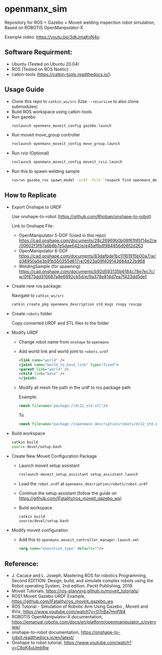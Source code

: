 # openmanx_sim
Repository for ROS + Gazebo + Moveit welding inspection robot simulation, Based on ROBOTIS OpenManipulator-X

Example video: https://youtu.be/3dkJmaKnN4o

## Software Requirment:
- Ubuntu (Tested on Ubuntu 20.04)
- ROS (Tested on ROS Noetic)
- catkin-tools (https://catkin-tools.readthedocs.io/)

## Usage Guide
- Clone this repo to `catkin_ws/src` (Use `--recursive` to also clone submodules)
- Build ROS workspace using catkin-tools
- Run gazebo
	```bash
	roslaunch openmanx_moveit_config gazebo.launch
	```
- Run moveit move_group controller
	```bash
	roslaunch openmanx_moveit_config move_group.launch
	```
- Run rviz (Optional)
	```bash
	roslaunch openmanx_moveit_config moveit_rviz.launch
	```
- Run this to spawn welding sample
	```bash
	rosrun gazebo_ros spawn_model -urdf -file `rospack find openmanx_description`/weldingsample/robot.urdf -model weldingsample -x 0.3 -y 0 -z 0 -R 0 -P 0 -Y -1.5708
	```

## How to Replicate
- Export Onshape to URDF

	Use onshape-to-robot (https://github.com/Rhoban/onshape-to-robot)

	Link to Onshape File:
	- OpenManipulator 5-DOF (Used in this repo)
		https://cad.onshape.com/documents/28c26969b0b08f61f45f14e2/w/00602f3f87a6b6b7e5dae642/e/e45affbdf984856d06f2d263
	- OpenManipulator 6-DOF
		https://cad.onshape.com/documents/83dafbde1bc11161915b00a7/w/d38950a5e3b91b550355d617/e/0623a09f409143684d22b968
	- WeldingSample (for spawning)
		https://cad.onshape.com/documents/b92d593135b6184c78e7ec7c/w/0f873dd310687a8e6892cb5d/e/9a378e814d7ea7f423dd5de1

- Create new ros package:

	Navigate to `catkin_ws/src`

	```bash
	catkin_create_pkg openmanx_description std_msgs rospy roscpp
	```

- Create `robots` folder
	
	Copy converted URDF and STL files to the folder

- Modify URDF
	- Change robot name from `onshape` to `openmanx`
	- Add world link and world joint to `robots.urdf`
		```xml
		<link name="world" />
		<joint name="world_to_base_link" type="fixed">
		<parent link="world" />
		<child link="base" />
		</joint>
		```
	- Modify all mesh file path in the urdf to ros package path

		Example:
		```xml
		<mesh filename="package://dc12_std.stl"/>
		```
		To
		```xml
		<mesh filename="package://openmanx_description/robots/dc12_std.stl"/>
		```

- Build workspace
	```bash
	catkin build
	source devel/setup.bash
	```

- Create New Moveit Configuration Package
	- Launch moveit setup assistant
		```bash
		roslaunch moveit_setup_assistant setup_assistant.launch
		```
	- Load the `robot.urdf` at `openmanx_description/robots/robot.urdf`

	- Continue the setup assistant (follow the guide on https://github.com/lFatality/ros_moveit_gazebo_ws)

	- Build workspace
		```bash
		catkin build
		source/devel/setup.bash
		```

- Modify moveit configuration
	- Add this to `openmanx_moveit_controller_manager.launch.xml`
		```xml
		<arg name="execution_type" default=""/>
		```

## Reference:
- J. Cacace and L. Joseph, Mastering ROS for robotics Programming, Second EDITION: Design, build, and simulate complex robots using the Robot operating System, 2nd edition. Packt Publishing, 2018.
- Moveit Tutorials, https://ros-planning.github.io/moveit_tutorials/
- ROS1 Moveit Gazebo URDF Example, https://github.com/lFatality/ros_moveit_gazebo_ws
- ROS Tutorial - Simulation of Robotic Arm Using Gazebo , MoveIt and RViz, https://www.youtube.com/watch?v=O7nBa7mnfW4
- ROBOTIS OpenManipulator-X documentation, https://emanual.robotis.com/docs/en/platform/openmanipulator_x/overview/
- onshape-to-robot documentation, https://onshape-to-robot.readthedocs.io/en/latest/
- Onshape to robot tutorial, https://www.youtube.com/watch?v=C8oK4uUmbRw
